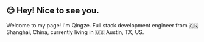 ## 😊 Hey! Nice to see you.

Welcome to my page!
I'm Qingze. Full stack development engineer from 🇨🇳Shanghai, China, currently living in 🇺🇸 Austin, TX, US.